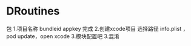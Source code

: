 # DRoutines
包
1.项目名称 bundleid appkey  完成
2.创建xcode项目 选择路径  info.plist  ，pod update，open xcode
3.模块配置吧 
3.混淆



